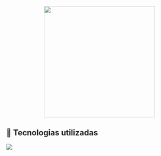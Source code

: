 <div align="center">
 <img src="../web-data-viz/site/public/assets/imgs/logoazul 1.png" width="300em">
</div>

## 🚀 Tecnologias utilizadas

<div align="start">

 <p align="start">
  <a href="https://skillicons.dev">
    <img src="https://skillicons.dev/icons?i=html,css,js,java,nodejs,mysql" />  
  </a>
  

</div>
